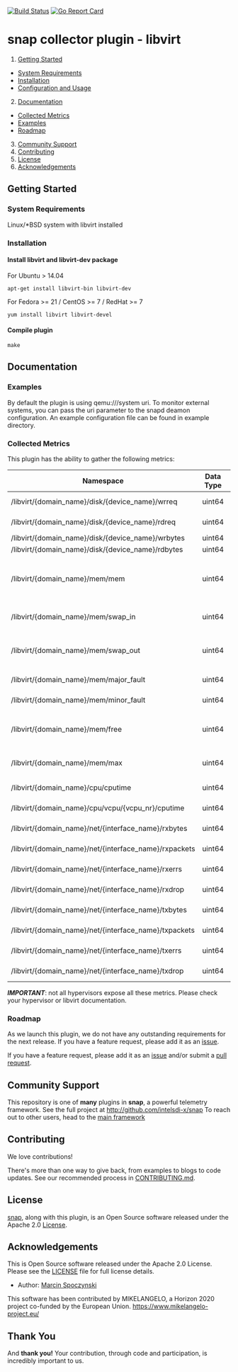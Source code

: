 [![Build Status](https://api.travis-ci.org/intelsdi-x/snap-plugin-collector-libvirt.svg)](https://travis-ci.org/intelsdi-x/snap-plugin-collector-libvirt )
[![Go Report Card](http://goreportcard.com/badge/intelsdi-x/snap-plugin-collector-libvirt)](http://goreportcard.com/report/intelsdi-x/snap-plugin-collector-libvirt)
# snap collector plugin - libvirt

1. [Getting Started](#getting-started)
  * [System Requirements](#system-requirements)
  * [Installation](#installation)
  * [Configuration and Usage](configuration-and-usage)
2. [Documentation](#documentation)
  * [Collected Metrics](#collected-metrics)
  * [Examples](#examples)
  * [Roadmap](#roadmap)
3. [Community Support](#community-support)
4. [Contributing](#contributing)
5. [License](#license)
6. [Acknowledgements](#acknowledgements)

## Getting Started

### System Requirements

Linux/*BSD system with libvirt installed

### Installation

#### Install libvirt and libvirt-dev package

For Ubuntu > 14.04
```
apt-get install libvirt-bin libvirt-dev
```
For Fedora >= 21 / CentOS >= 7 / RedHat >= 7
```
yum install libvirt libvirt-devel
```

#### Compile plugin
```
make
```

## Documentation

### Examples

By default the plugin is using qemu:///system uri. To monitor external
systems, you can pass the uri parameter to the snapd deamon configuration.
An example configuration file can be found in example directory.


### Collected Metrics
This plugin has the ability to gather the following metrics:

Namespace | Data Type | Description
----------|-----------|-----------------------
/libvirt/{domain_name}/disk/{device_name}/wrreq| uint64|Write Requests
/libvirt/{domain_name}/disk/{device_name}/rdreq| uint64|Read Requests
/libvirt/{domain_name}/disk/{device_name}/wrbytes| uint64|Write Bytes
/libvirt/{domain_name}/disk/{device_name}/rdbytes| uint64|Read Bytes
/libvirt/{domain_name}/mem/mem| uint64|Amount of memory specified on domain creation
/libvirt/{domain_name}/mem/swap_in| uint64|Amount of memory swapped in
/libvirt/{domain_name}/mem/swap_out| uint64|Amount of memory swapped out
/libvirt/{domain_name}/mem/major_fault| uint64|Number of major faults
/libvirt/{domain_name}/mem/minor_fault| uint64|Number of minor faults
/libvirt/{domain_name}/mem/free| uint64|Total amount of free memory
/libvirt/{domain_name}/mem/max| uint64|Total amount of memory
/libvirt/{domain_name}/cpu/cputime| uint64|Cputime ( all vcpus )
/libvirt/{domain_name}/cpu/vcpu/{vcpu_nr}/cputime| uint64|Cputime for one vcpu
/libvirt/{domain_name}/net/{interface_name}/rxbytes| uint64|Bytes received
/libvirt/{domain_name}/net/{interface_name}/rxpackets| uint64|Packets received
/libvirt/{domain_name}/net/{interface_name}/rxerrs| uint64|Errors on receive
/libvirt/{domain_name}/net/{interface_name}/rxdrop| uint64|Drops on receive
/libvirt/{domain_name}/net/{interface_name}/txbytes| uint64|Bytes transmitted
/libvirt/{domain_name}/net/{interface_name}/txpackets| uint64|Packets transmitted
/libvirt/{domain_name}/net/{interface_name}/txerrs| uint64|Errors on transmit
/libvirt/{domain_name}/net/{interface_name}/txdrop| uint64|Drops on transmit

**_IMPORTANT_**: not all hypervisors expose all these metrics. Please check
your hypervisor or libvirt documentation.

### Roadmap
As we launch this plugin, we do not have any outstanding requirements for the next release. If you have a feature request, please add it as an [issue](https://github.com/intelsdi-x/snap-plugin-collector-libvirt/issues).

If you have a feature request, please add it as an [issue](https://github.com/intelsdi-x/snap-plugin-collector-libvirt/issues/new) and/or submit a [pull request](https://github.com/intelsdi-x/snap-plugin-collector-libvirt/pulls).

## Community Support
This repository is one of **many** plugins in **snap**, a powerful telemetry framework. See the full project at http://github.com/intelsdi-x/snap To reach out to other users, head to the [main framework](https://github.com/intelsdi-x/snap#community-support)

## Contributing
We love contributions!

There's more than one way to give back, from examples to blogs to code updates. See our recommended process in [CONTRIBUTING.md](CONTRIBUTING.md).

## License
[snap](http://github.com/intelsdi-x/snap), along with this plugin, is an Open Source software released under the Apache 2.0 [License](LICENSE).

## Acknowledgements
This is Open Source software released under the Apache 2.0 License. Please see the [LICENSE](LICENSE) file for full license details.

* Author: [Marcin Spoczynski](https://github.com/sandlbn/)

This software has been contributed by MIKELANGELO, a Horizon 2020 project co-funded by the European Union. https://www.mikelangelo-project.eu/
## Thank You
And **thank you!** Your contribution, through code and participation, is incredibly important to us.
